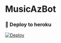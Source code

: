 # MusicAzBot

### 🚀 Deploy to heroku
[![Deploy](https://www.herokucdn.com/deploy/button.svg)](https://dashboard.heroku.com/new?template=https://github.com/Elsur-psixoloq/MusicAzBot)
